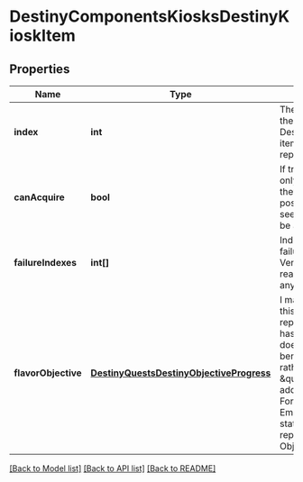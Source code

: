 # DestinyComponentsKiosksDestinyKioskItem

## Properties
Name | Type | Description | Notes
------------ | ------------- | ------------- | -------------
**index** | **int** | The index of the item in the related DestinyVendorDefintion&#39;s itemList property, representing the sale. | [optional] 
**canAcquire** | **bool** | If true, the user can not only see the item, but they can acquire it. It is possible that a user can see a kiosk item and not be able to acquire it. | [optional] 
**failureIndexes** | **int[]** | Indexes into failureStrings for the Vendor, indicating the reasons why it failed if any. | [optional] 
**flavorObjective** | [**DestinyQuestsDestinyObjectiveProgress**](DestinyQuestsDestinyObjectiveProgress.md) | I may regret naming it this way - but this represents when an item has an objective that doesn&#39;t serve a beneficial purpose, but rather is used for \&quot;flavor\&quot; or additional information. For instance, when Emblems track specific stats, those stats are represented as Objectives on the item. | [optional] 

[[Back to Model list]](../README.md#documentation-for-models) [[Back to API list]](../README.md#documentation-for-api-endpoints) [[Back to README]](../README.md)


